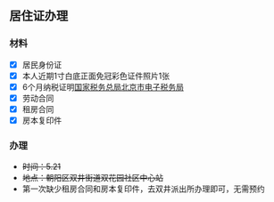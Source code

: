 ## 居住证办理

### 材料

* [x] 居民身份证
* [x] 本人近期1寸白底正面免冠彩色证件照片1张
* [x] 6个月纳税证明[国家税务总局北京市电子税务局](https://etax.beijing.chinatax.gov.cn/xxmh/html/index.html)
* [x] 劳动合同
* [x] 租房合同
* [x] 房本复印件

### 办理

- ~~时间：5.21~~
- ~~地点：朝阳区双井街道双花园社区中心站~~
- 第一次缺少租房合同和房本复印件，去双井派出所办理即可，无需预约
